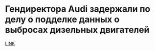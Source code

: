 # Гендиректора Audi задержали по делу о подделке данных о выбросах дизельных двигателей



[LINK](https://varlamov.ru/2968772.html)